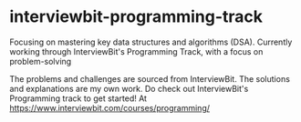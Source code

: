 # interviewbit-programming-track
Focusing on mastering key data structures and algorithms (DSA). Currently working through InterviewBit's Programming Track, with a focus on problem-solving

The problems and challenges are sourced from InterviewBit. The solutions and explanations are my own work.
Do check out InterviewBit's Programming track to get started! At https://www.interviewbit.com/courses/programming/
